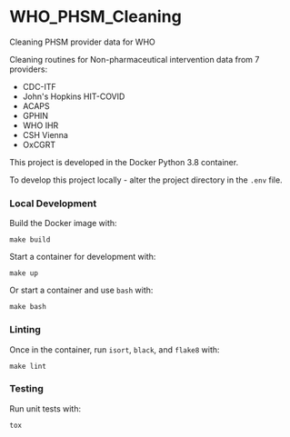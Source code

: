 # WHO_PHSM_Cleaning
Cleaning PHSM provider data for WHO

Cleaning routines for Non-pharmaceutical intervention data from 7 providers:

* CDC-ITF
* John's Hopkins HIT-COVID
* ACAPS
* GPHIN
* WHO IHR
* CSH Vienna
* OxCGRT

This project is developed in the Docker Python 3.8 container.

To develop this project locally - alter the project directory in the `.env` file.

### Local Development

Build the Docker image with:

``` ${shell} 
make build
```

Start a container for development with:

``` ${shell} 
make up
```

Or start a container and use `bash` with:

``` ${shell} 
make bash
```

### Linting

Once in the container, run `isort`, `black`, and `flake8` with:

``` ${shell} 
make lint
```

### Testing

Run unit tests with:

``` ${shell} 
tox
```
